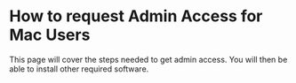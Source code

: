 # How to request Admin Access for Mac Users

This page will cover the steps needed to get admin access. You will then be able to install other required software.

